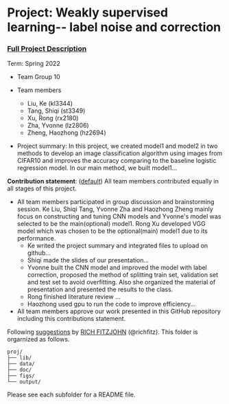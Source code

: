 # Project: Weakly supervised learning-- label noise and correction


### [Full Project Description](doc/project3_desc.md)

Term: Spring 2022

+ Team Group 10
+ Team members
	+ Liu, Ke (kl3344)
	+ Tang, Shiqi (st3349)
	+ Xu, Rong (rx2180)
	+ Zha, Yvonne (lz2806)
	+ Zheng, Haozhong (hz2694)

+ Project summary: In this project, we created model1 and model2 in two methods to develop an image classification algorithm using images from CIFAR10 and improves the accuracy comparing to the baseline logistic regression model. In our main method, we built model1...
	
**Contribution statement**: ([default](doc/a_note_on_contributions.md)) All team members contributed equally in all stages of this project. 
+ All team members participated in group discussion and brainstorming session. Ke Liu, Shiqi Tang, Yvonne Zha and Haozhong Zheng mainly focus on constructing and tuning CNN models and Yvonne's model was selected to be the main(optional) model1. Rong Xu developed VGG model which was chosen to be the optional(main) model1 due to its performance.
	+  Ke writed the project summary and integrated files to upload on github...
	+  Shiqi made the slides of our presentation...
	+  Yvonne built the CNN model and improved the model with label correction, proposed the method of splitting train set, validation set and test set to avoid overfitting. Also she organized the material of presentation and presented the results to the class.
	+  Rong finished literature review ...
	+  Haozhong used gpu to run the code to improve efficiency...
+ All team members approve our work presented in this GitHub repository including this contributions statement. 

Following [suggestions](http://nicercode.github.io/blog/2013-04-05-projects/) by [RICH FITZJOHN](http://nicercode.github.io/about/#Team) (@richfitz). This folder is orgarnized as follows.

```
proj/
├── lib/
├── data/
├── doc/
├── figs/
└── output/
```

Please see each subfolder for a README file.
